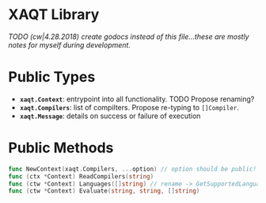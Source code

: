 # XAQT Library
*TODO (cw|4.28.2018) create godocs instead of this file...these are mostly notes for myself during development.*

# Public Types
* **`xaqt.Context`**: entrypoint into all functionality. TODO Propose renaming?
* **`xaqt.Compilers`**: list of compilters. Propose re-typing to `[]Compiler`.
* **`xaqt.Message`**: details on success or failure of execution

# Public Methods

``` go
func NewContext(xaqt.Compilers, ...option) // option should be public!
func (ctx *Context) ReadCompilers(string)
func (ctw *Context) Languages([]string) // rename -> GetSupportedLanguages ?
func (ctw *Context) Evaluate(string, string, []string)
```
